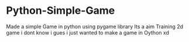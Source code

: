 # Python-Simple-Game
Made a simple Game in python using pygame library Its a aim Training 2d game i dont know i gues i just wanted to make a game in Oython xd
